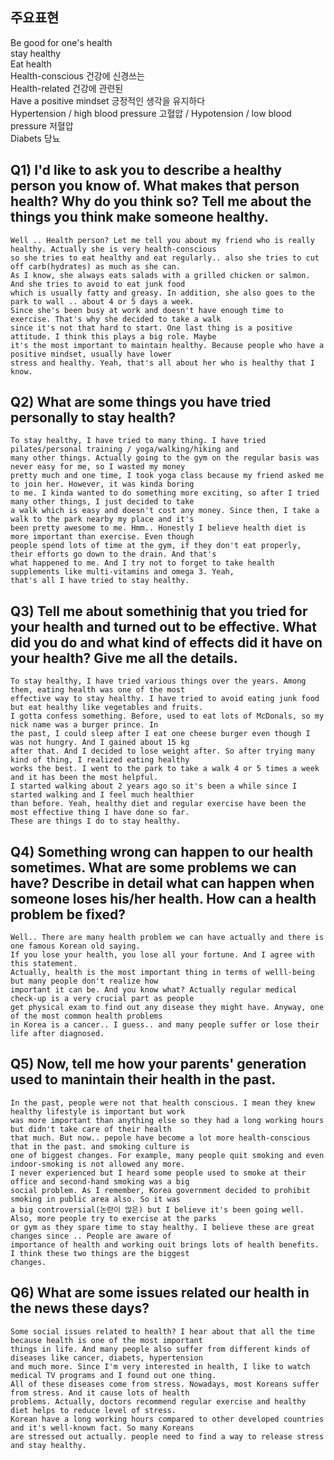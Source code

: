 ## 주요표현
Be good for one's health  
stay healthy  
Eat health  
Health-conscious 건강에 신경쓰는  
Health-related 건강에 관련된  
Have a positive mindset 긍정적인 생각을 유지하다  
Hypertension / high blood pressure 고혈압 / Hypotension / low blood pressure 저혈압  
Diabets 당뇨  
## Q1) I'd like to ask you to describe a healthy person you know of. What makes that person health? Why do you think so? Tell me about the things you think make someone healthy.
```
Well .. Health person? Let me tell you about my friend who is really healthy. Actually she is very health-conscious  
so she tries to eat healthy and eat regularly.. also she tries to cut off carb(hydrates) as much as she can.  
As I know, she always eats salads with a grilled chicken or salmon. And she tries to avoid to eat junk food  
which is usually fatty and greasy. In addition, she also goes to the park to wall .. about 4 or 5 days a week.  
Since she's been busy at work and doesn't have enough time to exercise. That's why she decided to take a walk  
since it's not that hard to start. One last thing is a positive attitude. I think this plays a big role. Maybe  
it's the most important to maintain healthy. Because people who have a positive mindset, usually have lower  
stress and healthy. Yeah, that's all about her who is healthy that I know.
```
## Q2) What are some things you have tried personally to stay health?
```
To stay healthy, I have tried to many thing. I have tried pilates/personal training / yoga/walking/hiking and  
many other things. Actually going to the gym on the regular basis was never easy for me, so I wasted my money  
pretty much and one time, I took yoga class because my friend asked me to join her. However, it was kinda boring  
to me. I kinda wanted to do something more exciting, so after I tried many other things, I just decided to take  
a walk which is easy and doesn't cost any money. Since then, I take a walk to the park nearby my place and it's  
been pretty awesome to me. Hmm.. Honestly I believe health diet is more important than exercise. Even though  
people spend lots of time at the gym, if they don't eat properly, their efforts go down to the drain. And that's  
what happened to me. And I try not to forget to take health supplements like multi-vitamins and omega 3. Yeah,  
that's all I have tried to stay healthy.
```
## Q3) Tell me about somethinig that you tried for your health and turned out to be effective. What did you do and what kind of effects did it have on your health? Give me all the details.
```
To stay healthy, I have tried various things over the years. Among them, eating health was one of the most  
effective way to stay healthy. I have tried to avoid eating junk food but eat healthy like vegetables and fruits.  
I gotta confess something. Before, used to eat lots of McDonals, so my nick name was a burger prince. In  
the past, I could sleep after I eat one cheese burger even though I was not hungry. And I gained about 15 kg  
after that. And I decided to lose weight after. So after trying many kind of thing, I realized eating healthy  
works the best. I went to the park to take a walk 4 or 5 times a week and it has been the most helpful.  
I started walking about 2 years ago so it's been a while since I started walking and I feel much healthier  
than before. Yeah, healthy diet and regular exercise have been the most effective thing I have done so far.  
These are things I do to stay healthy.
```
## Q4) Something wrong can happen to our health sometimes. What are some problems we can have? Describe in detail what can happen when someone loses his/her health. How can a health problem be fixed?
```
Well.. There are many health problem we can have actually and there is one famous Korean old saying.  
If you lose your health, you lose all your fortune. And I agree with this statement.  
Actually, health is the most important thing in terms of welll-being but many people don't realize how  
important it can be. And you know what? Actually regular medical check-up is a very crucial part as people  
get physical exam to find out any disease they might have. Anyway, one of the most common health problems  
in Korea is a cancer.. I guess.. and many people suffer or lose their life after diagnosed.
```
## Q5) Now, tell me how your parents' generation used to manintain their health in the past.
```
In the past, people were not that health conscious. I mean they knew healthy lifestyle is important but work  
was more important than anything else so they had a long working hours but didn't take care of their health  
that much. But now.. pepole have become a lot more health-conscious that in the past. and smoking culture is  
one of biggest changes. For example, many people quit smoking and even indoor-smoking is not allowed any more.  
I never experienced but I heard some people used to smoke at their office and second-hand smoking was a big  
social problem. As I remember, Korea government decided to prohibit smoking in public area also. So it was  
a big controversial(논란이 많은) but I believe it's been going well. Also, more people try to exercise at the parks  
or gym as they spare time to stay healthy. I believe these are great changes since .. People are aware of  
importance of health and working ouit brings lots of health benefits. I think these two things are the biggest  
changes.
```
## Q6) What are some issues related our health in the news these days?
```
Some social issues related to health? I hear about that all the time because health is one of the most important  
things in life. And many people also suffer from different kinds of diseases like cancer, diabets, hypertension  
and much more. Since I'm very interested in health, I like to watch medical TV programs and I found out one thing.  
All of these diseases come from stress. Nowadays, most Koreans suffer from stress. And it cause lots of health  
problems. Actually, doctors recommend regular exercise and healthy diet helps to reduce level of stress.  
Korean have a long working hours compared to other developed countries and it's well-known fact. So many Koreans  
are stressed out actually. people need to find a way to release stress and stay healthy.
```
